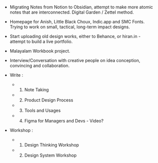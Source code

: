 - Migrating Notes from Notion to Obsidian, attempt to make more atomic notes that are interconnected. Digital Garden / Zettel method.

- Homepage for Anish, Little Black Choux, Indic.app and SMC Fonts. Trying to work on small, tactical, long-term impact designs. 

- Start uploading old design works, either to Behance, or hiran.in - attempt to build a live portfolio. 

- Malayalam Workbook project. 

- Interview/Conversation with creative people on idea conception, convincing and collaboration. 

- Write : 
	- 1. Note Taking 
	- 2. Product Design Process
	- 3. Tools and Usages 
	- 4. Figma for Managers and Devs - Video?

- Workshop : 
	- 1. Design Thinking Workshop 
	- 2. Design System Workshop 